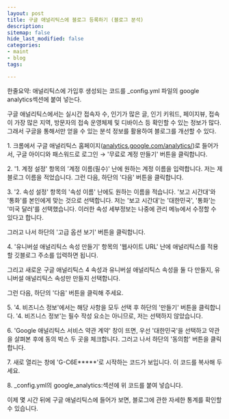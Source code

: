 ```yaml
---
layout: post
title: 구글 애널리틱스에 블로그 등록하기 (블로그 분석)
description: 
sitemap: false
hide_last_modified: false
categories:
- maint
- blog
tags: 

---
```

한줄요약: 애널리틱스에 가입후 생성되는 코드를 \_config.yml 파일의 google analytics섹션에 붙여 넣는다.

구글 애널리틱스에서는 실시간 접속자 수, 인기가 많은 글, 인기 키워드, 페이지뷰, 접속이 가장 많은 지역, 방문자의 접속 운영체제 및 디바이스 등 확인할 수 있는 정보가 많다. 그래서 구글을 통해서만 얻을 수 있는 분석 정보를 활용하여 블로그를 개선할 수 있다.

1\. 크롬에서 구글 애널리틱스 홈페이지([analytics.google.com/analytics/](http://analytics.google.com/analytics/))로 들어가서, 구글 아이디와 패스워드로 로그인 → '무료로 계정 만들기' 버튼을 클릭합니다.

2\. '1. 계정 설정' 항목의 '계정 이름(필수)' 난에 원하는 계정 이름을 입력합니다. 저는 제 블로그 이름을 적었습니다. 그런 다음, 하단의 '다음' 버튼을 클릭합니다.

3\. '2. 속성 설정' 항목의 '속성 이름' 난에도 원하는 이름을 적습니다. '보고 시간대'와 '통화'를 본인에게 맞는 것으로 선택합니다. 저는 '보고 시간대'는 '대한민국', '통화'는 '미국 달러'를 선택했습니다. 이러한 속성 세부정보는 나중에 관리 메뉴에서 수정할 수 있다고 합니다.

그러고 나서 하단의 '고급 옵션 보기' 버튼을 클릭합니다.

4\. '유니버설 애널리틱스 속성 만들기' 항목의 '웹사이트 URL' 난에 애널리틱스를 적용할 깃블로그  주소를 입력하면 됩니다.

그리고 새로운 구글 애널리틱스 4 속성과 유니버설 애널리틱스 속성을 둘 다 만들지, 유니버설 애널리틱스 속성만 만들지 선택합니다.

그런 다음, 하단의 '다음' 버튼을 클릭해 주세요.

5\. '4. 비즈니스 정보'에서는 해당 사항을 모두 선택 후 하단의 '만들기' 버튼을 클릭합니다. '4. 비즈니스 정보'는 필수 작성 요소는 아니므로, 저는 선택하지 않았습니다.

6\. 'Google 애널리틱스 서비스 약관 계약' 창이 뜨면, 우선 '대한민국'을 선택하고 약관을 살펴본 후에 동의 박스 두 곳을 체크합니다. 그러고 나서 하단의 '동의함' 버튼을 클릭합니다.

7\. 새로 열리는 창에 'G-C6E*****'로 시작하는 코드가 보입니다. 이 코드를 복사해 두세요.

8\. _config.yml의 google_analytics:섹션에 위 코드를 붙여 넣습니다.

이제 몇 시간 뒤에 구글 애널리틱스에 들어가 보면, 블로그에 관한 자세한 통계를 확인할 수 있습니다.